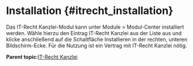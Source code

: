 # Installation {#itrecht_installation}

Das IT-Recht Kanzlei-Modul kann unter Module \> Modul-Center installiert werden. Wähle hierzu den Eintrag IT-Recht Kanzlei aus der Liste aus und klicke anschließend auf die Schaltfläche Installieren in der rechten, unteren Bildschirm-Ecke. Für die Nutzung ist ein Vertrag mit IT-Recht Kanzlei nötig.

**Parent topic:**[IT-Recht Kanzlei](7_4_3_ItRechtKanzlei.md)

